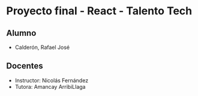 # Proyecto final - React - Talento Tech

## Alumno
* Calderón, Rafael José

## Docentes
* Instructor: Nicolás Fernández
* Tutora: Amancay ArribiLlaga
